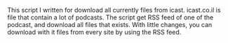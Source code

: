 This script I written for download all currently files from icast. icast.co.il is file that contain a lot of podcasts. The script get RSS feed of one of the podcast, and download all files that exists.
With little changes, you can download with it files from every site by using the RSS feed.